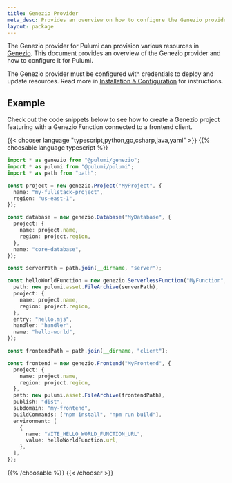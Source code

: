 ```yaml
---
title: Genezio Provider
meta_desc: Provides an overview on how to configure the Genezio provider for Pulumi.
layout: package
---
```


The Genezio provider for Pulumi can provision various resources in [Genezio](https://genezio.com).
This document provides an overview of the Genezio provider and how to configure it for Pulumi.

The Genezio provider must be configured with credentials to deploy and update resources.
Read more in [Installation & Configuration](https://www.pulumi.com/registry/packages/genezio/installation-configuration/) for instructions.

## Example

Check out the code snippets below to see how to create a Genezio project featuring with a Genezio Function connected to a frontend client.

{{< chooser language "typescript,python,go,csharp,java,yaml" >}}
{{% choosable language typescript %}}
```typescript
import * as genezio from "@pulumi/genezio";
import * as pulumi from "@pulumi/pulumi";
import * as path from "path";

const project = new genezio.Project("MyProject", {
  name: "my-fullstack-project",
  region: "us-east-1",
});

const database = new genezio.Database("MyDatabase", {
  project: {
    name: project.name,
    region: project.region,
  },
  name: "core-database",
});

const serverPath = path.join(__dirname, "server");

const helloWorldFunction = new genezio.ServerlessFunction("MyFunction", {
  path: new pulumi.asset.FileArchive(serverPath),
  project: {
    name: project.name,
    region: project.region,
  },
  entry: "hello.mjs",
  handler: "handler",
  name: "hello-world",
});

const frontendPath = path.join(__dirname, "client");

const frontend = new genezio.Frontend("MyFrontend", {
  project: {
    name: project.name,
    region: project.region,
  },
  path: new pulumi.asset.FileArchive(frontendPath),
  publish: "dist",
  subdomain: "my-frontend",
  buildCommands: ["npm install", "npm run build"],
  environment: [
    {
      name: "VITE_HELLO_WORLD_FUNCTION_URL",
      value: helloWorldFunction.url,
    },
  ],
});
```

{{% /choosable %}}
{{< /chooser >}}

